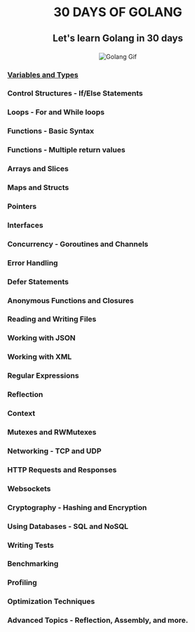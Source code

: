 # <p align="center">30 DAYS OF GOLANG</p>

## <p align="center"> Let's learn Golang in 30 days</p>

<p align="center">
<img src=" https://i.pinimg.com/originals/bc/75/22/bc75225ef044d29d1f2d1c051d9b8063.gif" alt="Golang Gif"/>
</p>

### [Variables and Types](./day-1/variables_and_types.go)

### Control Structures - If/Else Statements

### Loops - For and While loops

### Functions - Basic Syntax

### Functions - Multiple return values

### Arrays and Slices

### Maps and Structs

### Pointers

### Interfaces

### Concurrency - Goroutines and Channels

### Error Handling

### Defer Statements

### Anonymous Functions and Closures

### Reading and Writing Files

### Working with JSON

### Working with XML

### Regular Expressions

### Reflection

### Context

### Mutexes and RWMutexes

### Networking - TCP and UDP

### HTTP Requests and Responses

### Websockets

### Cryptography - Hashing and Encryption

### Using Databases - SQL and NoSQL

### Writing Tests

### Benchmarking

### Profiling

### Optimization Techniques

### Advanced Topics - Reflection, Assembly, and more.
